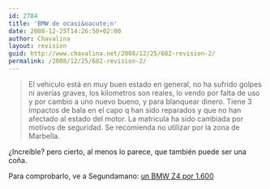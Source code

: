 ```yaml
---
id: 2784
title: 'BMW de ocasi&oacute;n'
date: 2008-12-25T14:26:50+02:00
author: Chavalina
layout: revision
guid: http://www.chavalina.net/2008/12/25/682-revision-2/
permalink: /2008/12/25/682-revision-2/
---
```

> El vehiculo est&aacute; en muy buen estado en general, no ha sufrido golpes ni aver&iacute;as graves, los kilometros son reales, lo vendo por falta de uso y por cambio a uno nuevo bueno, y para blanquear dinero. Tiene 3 impactos de bala en el capo q han sido reparados y que no han afectado al estado del motor. La matricula ha sido cambiada por motivos de seguridad. Se recomienda no utilizar por la zona de Marbella.

&iquest;Incre&iacute;ble? pero cierto, al menos lo parece, que tambi&eacute;n puede ser una co&ntilde;a.

Para comprobarlo, ve a Segundamano: <a href="http://coches.segundamano.es/fichaI.cfm?id=12038783" target="_blank">un BMW Z4 por 1.600</p>